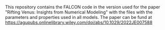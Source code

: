 This repository contains the FALCON code in the version used for the paper "Rifting Venus: Insights from Numerical Modeling" with the files with the parameters and properties used in all models.
The paper can be fund at https://agupubs.onlinelibrary.wiley.com/doi/abs/10.1029/2022JE007588
